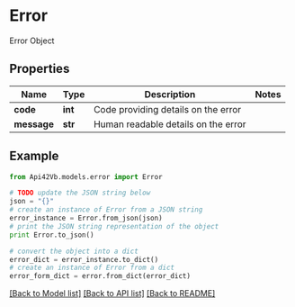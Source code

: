 # Error

Error Object

## Properties
Name | Type | Description | Notes
------------ | ------------- | ------------- | -------------
**code** | **int** | Code providing details on the error | 
**message** | **str** | Human readable details on the error | 

## Example

```python
from Api42Vb.models.error import Error

# TODO update the JSON string below
json = "{}"
# create an instance of Error from a JSON string
error_instance = Error.from_json(json)
# print the JSON string representation of the object
print Error.to_json()

# convert the object into a dict
error_dict = error_instance.to_dict()
# create an instance of Error from a dict
error_form_dict = error.from_dict(error_dict)
```
[[Back to Model list]](../README.md#documentation-for-models) [[Back to API list]](../README.md#documentation-for-api-endpoints) [[Back to README]](../README.md)


